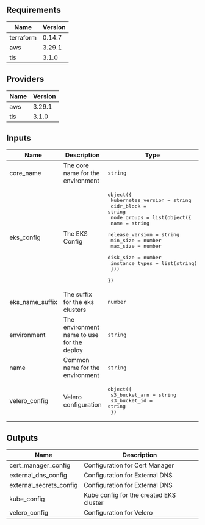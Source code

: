 ## Requirements

| Name | Version |
|------|---------|
| terraform | 0.14.7 |
| aws | 3.29.1 |
| tls | 3.1.0 |

## Providers

| Name | Version |
|------|---------|
| aws | 3.29.1 |
| tls | 3.1.0 |

## Inputs

| Name | Description | Type | Default | Required |
|------|-------------|------|---------|:--------:|
| core\_name | The core name for the environment | `string` | n/a | yes |
| eks\_config | The EKS Config | <pre>object({<br>    kubernetes_version = string<br>    cidr_block         = string<br>    node_groups = list(object({<br>      name            = string<br>      release_version = string<br>      min_size        = number<br>      max_size        = number<br>      disk_size       = number<br>      instance_types  = list(string)<br>    }))<br>  })</pre> | n/a | yes |
| eks\_name\_suffix | The suffix for the eks clusters | `number` | `1` | no |
| environment | The environment name to use for the deploy | `string` | n/a | yes |
| name | Common name for the environment | `string` | n/a | yes |
| velero\_config | Velero configuration | <pre>object({<br>    s3_bucket_arn = string<br>    s3_bucket_id  = string<br>  })</pre> | n/a | yes |

## Outputs

| Name | Description |
|------|-------------|
| cert\_manager\_config | Configuration for Cert Manager |
| external\_dns\_config | Configuration for External DNS |
| external\_secrets\_config | Configuration for External DNS |
| kube\_config | Kube config for the created EKS cluster |
| velero\_config | Configuration for Velero |

